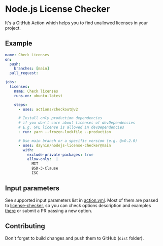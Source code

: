 # Node.js License Checker

It's a GitHub Action which helps you to find unallowed licenses in your project.

## Example

```yaml
name: Check Licenses
on:
  push:
    branches: [main]
  pull_request:

jobs:
  licenses:
    name: Check licenses
    runs-on: ubuntu-latest

    steps:
      - uses: actions/checkout@v2

      # Install only production dependencies
      # if you don't care about licenses of devDependencies
      # E.g. GPL license is allowed in devDependencies
      - run: yarn --frozen-lockfile --production

      # Use main branch or a specific version (e.g. @v0.2.0)
      - uses: daynin/nodejs-license-checker@main
        with:
          exclude-private-packages: true
          allow-only:  |
            MIT
            BSD-3-Clause
            ISC
```

## Input parameters

See supported input parameters list in [action.yml](./action.yml). Most of them are passed to [license-checker](https://github.com/davglass/license-checker), so you can check options description and examples [there](https://github.com/davglass/license-checker#options) or submit a PR passing a new option.

## Contributing

Don't forget to build changes and push them to GitHub (`dist` folder).
